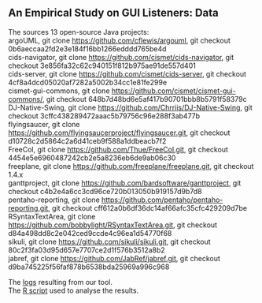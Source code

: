 ## An Empirical Study on GUI Listeners: Data

The sources 13 open-source Java projects:<br/>
argoUML, git clone https://github.com/cflewis/argouml, git checkout 0b6aeccaa2fd2e3e184f16bb1266edddd765be4d<br/>
cids-navigator, git clone https://github.com/cismet/cids-navigator, git checkout 3e856fa32c62c940151f812b975ae91de557d401<br/>
cids-server, git clone https://github.com/cismet/cids-server, git checkout 4cf8a4dcd05020af7282a5002b34cc1e81fe299e<br/>
cismet-gui-commons, git clone https://github.com/cismet/cismet-gui-commons/, git checkout 648b7d48bd6e5af417b90701bbb8b5791f58379c<br/>
DJ-Native-Swing, git clone https://github.com/Chrriis/DJ-Native-Swing, git checkout 3cffc438289472aaac5b79756c96e288f3ab477b<br/>
flyingsaucer, git clone https://github.com/flyingsaucerproject/flyingsaucer.git, git checkout d10728c2d5864c2a6d41ceb9f588a1ddbeacb7f2<br />
FreeCol, git clone https://github.com/Thue/FreeCol.git, git checkout 4454e5e6960487242cb2e5a8236eb6de9ab06c30<br/>
freeplane, git clone https://github.com/freeplane/freeplane.git, git checkout 1.4.x<br/>
ganttproject, git clone https://github.com/bardsoftware/ganttproject, git checkout c4b2e4a6cc3cd96ce720b013050b919157d9b7d8<br/>
pentaho-reporting, git clone https://github.com/pentaho/pentaho-reporting.git, git checkout cff612a0b6df36dc14af66afc35cfc429209d7be<br/>
RSyntaxTextArea, git clone https://github.com/bobbylight/RSyntaxTextArea.git, git checkout d84a498dd8c2e042ced9ccde4c96ea1d54770f68<br/>
sikuli, git clone https://github.com/sikuli/sikuli.git, git checkout 80c2f3fa03d95d657e7707ce2d1f576b3512a8b2<br/>
jabref, git clone https://github.com/JabRef/jabref.git, git checkout d9ba745225f56faf878b6538bda25969a996c968<br/>

The [logs](https://github.com/diverse-project/InspectorGuidget/blob/master/EICS16/results.tar.xz) resulting from our tool.<br/>
The [R script](https://github.com/diverse-project/InspectorGuidget/blob/master/EICS16/script.R) used to analyse the results.
